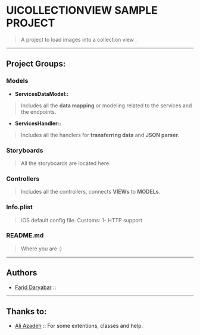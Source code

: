 # UICOLLECTIONVIEW SAMPLE  PROJECT

> A project to load images into a collection view .

-----

## Project Groups:

### Models
* **ServicesDataModel::**

> Includes all the **data mapping** or modeling related to the services and the endpoints.

* **ServicesHandler::** 

> Includes all the handlers for **transferring data** and **JSON parser**.

### Storyboards

> All the storyboards are located here.

### Controllers

> Includes all the controllers, connects **VIEWs** to **MODELs**.

### Info.plist

> iOS default config file. Customs: 
    1- HTTP support 

### README.md

> Where you are :)

-----


## Authors
- [Farid Daryabar](https://www.linkedin.com/in/fariddaryabar) ::

-----


## Thanks to:

- [Ali Azadeh](https://github.com/AzAli71) :: For some extentions, classes and help.


